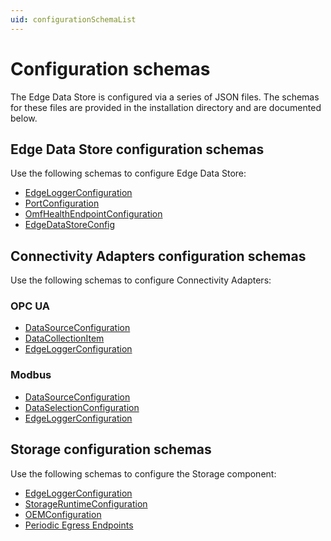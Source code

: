 ```yaml
---
uid: configurationSchemaList
---
```


# Configuration schemas

The Edge Data Store is configured via a series of JSON files. The schemas for these files are provided in the installation directory and are documented below. 

## Edge Data Store configuration schemas

Use the following schemas to configure Edge Data Store:

- [EdgeLoggerConfiguration](.\System_Logging_schema.md)
- [PortConfiguration](.\System_Port_schema.md)
- [OmfHealthEndpointConfiguration](.\System_HealthEndpoints_schema.md)
- [EdgeDataStoreConfig](.\System_Components_schema.md)
  
## Connectivity Adapters configuration schemas

Use the following schemas to configure Connectivity Adapters:

### OPC UA

- [DataSourceConfiguration](.\OpcUa_DataSource_schema.md)
- [DataCollectionItem](.\OpcUa_DataSelection_schema.md)
- [EdgeLoggerConfiguration](.\OpcUa_Logging_schema.md)

### Modbus

- [DataSourceConfiguration](.\Modbus_DataSource_schema.md)
- [DataSelectionConfiguration](.\Modbus_DataSelection_schema.md)
- [EdgeLoggerConfiguration](.\Modbus_Logging_schema.md)

## Storage configuration schemas

Use the following schemas to configure the Storage component:

  - [EdgeLoggerConfiguration](.\Storage_Logging_schema.md)
  - [StorageRuntimeConfiguration](.\Storage_Runtime_schema.md)
  - [OEMConfiguration](.\Storage_OEM_schema.md)
  - [Periodic Egress Endpoints](.\Storage_PeriodicEgressEndpoints_schema.md)
